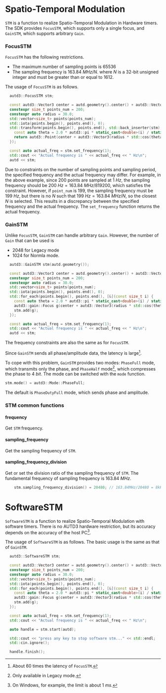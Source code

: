 # Spatio-Temporal Modulation

`STM` is a function to realize Spatio-Temporal Modulation in Hardware timers.
The SDK provides `FocusSTM`, which supports only a single focus, and `GainSTM`, which supports arbitrary `Gain`.

### FocusSTM

`FocusSTM` has the following restrictions.

* The maximum number of sampling points is 65536
* The sampling frequency is $\SI{163.84}{MHz}/N$. where $N$ is a 32-bit unsigned integer and must be greater than or equal to $1612$.

The usage of `FocusSTM` is as follows.

```cpp
  autd3::FocusSTM stm;

  const autd3::Vector3 center = autd.geometry().center() + autd3::Vector3(0.0, 0.0, 150.0);
  constexpr size_t points_num = 200;
  constexpr auto radius = 30.0;
  std::vector<size_t> points(points_num);
  std::iota(points.begin(), points.end(), 0);
  std::transform(points.begin(), points.end(), std::back_inserter(stm), [&](const size_t i) {
    const auto theta = 2.0 * autd3::pi * static_cast<double>(i) / static_cast<double>(points_num);
    return autd3::Point(center + autd3::Vector3(radius * std::cos(theta), radius * std::sin(theta), 0));
  });

  const auto actual_freq = stm.set_frequency(1);
  std::cout << "Actual frequency is " << actual_freq << " Hz\n";
  autd << stm;
```

Due to constraints on the number of sampling points and sampling period, the specified frequency and the actual frequency may differ.
For example, in the above example, since 200 points are sampled at $\SI{1}{Hz}$, the sampling frequency should be $\SI{200}{Hz}=\SI{163.84}{MHz}/819200$, which satisfies the constraint.
However, if `point_num` is 199, the sampling frequency must be $\SI{199}{Hz}$, but there is no $N$ such that $\SI{199}{Hz}=\SI{163.84}{MHz}/N$, so the closest $N$ is selected.
This results in a discrepancy between the specified frequency and the actual frequency.
The `set_frequency` function returns the actual frequency.

### GainSTM

Unlike `FocusSTM`, `GainSTM` can handle arbitrary `Gain`.
However, the number of `Gain` that can be used is

- 2048 for Legacy mode
- 1024 for Normla mode.

```cpp
  autd3::GainSTM stm(autd.geometry());

  const autd3::Vector3 center = autd.geometry().center() + autd3::Vector3(0.0, 0.0, 150.0);
  constexpr size_t points_num = 200;
  constexpr auto radius = 30.0;
  std::vector<size_t> points(points_num);
  std::iota(points.begin(), points.end(), 0);
  std::for_each(points.begin(), points.end(), [&](const size_t i) {
    const auto theta = 2.0 * autd3::pi * static_cast<double>(i) / static_cast<double>(points_num);
    autd3::gain::Focus g(center + autd3::Vector3(radius * std::cos(theta), radius * std::sin(theta), 0.0));
    stm.add(g);
  });

  const auto actual_freq = stm.set_frequency(1);
  std::cout << "Actual frequency is " << actual_freq << " Hz\n";
  autd << stm;
```

The frequency constraints are also the same as for `FocusSTM`.

Since `GainSTM` sends all phase/amplitude data, the latency is large[^fn_gain_seq].

To cope with this problem, `GainSTM` provides two modes: `PhaseFull` mode, which transmits only the phase, and `PhaseHalf` mode[^phase_half], which compresses the phase to $\SI{4}{bit}$. 
The mode can be switched with the `mode` function.

```cpp
stm.mode() = autd3::Mode::PhaseFull;
```

The default is `PhaseDutyFull` mode, which sends phase and amplitude.

### STM common functions

#### frequency

Get `STM` frequency.

#### sampling_frequency

Get the sampling frequency of `STM`.

#### sampling_frequency_division

Get or set the division ratio of the sampling frequency of `STM`.
The fundamental frequency of sampling frequency is $\SI{163.84}{MHz}$.

```cpp
    stm.sampling_frequency_division() = 20480; // 163.84MHz/20480 = 8kHz
```

# SoftwareSTM

`SoftwareSTM` is a function to realize Spatio-Temporal Modulation with software timers.
There is no AUTD3 hardware restriction, but its accuracy depends on the accuracy of the host PC[^timer_precision].

The usage of `SoftwareSTM` is as follows.
The basic usage is the same as that of `GainSTM`.

```cpp
  autd3::SoftwareSTM stm;

  const autd3::Vector3 center = autd.geometry().center() + autd3::Vector3(0.0, 0.0, 150.0);
  constexpr size_t points_num = 200;
  constexpr auto radius = 30.0;
  std::vector<size_t> points(points_num);
  std::iota(points.begin(), points.end(), 0);
  std::for_each(points.begin(), points.end(), [&](const size_t i) {
    const auto theta = 2.0 * autd3::pi * static_cast<double>(i) / static_cast<double>(points_num);
    autd3::gain::Focus g(center + autd3::Vector3(radius * std::cos(theta), radius * std::sin(theta), 0.0));
    stm.add(g);
  });

  const auto actual_freq = stm.set_frequency(1);
  std::cout << "Actual frequency is " << actual_freq << " Hz\n";

  auto handle = stm.start(autd);

  std::cout << "press any key to stop software stm..." << std::endl;
  std::cin.ignore();

  handle.finish();
```

[^fn_gain_seq]: About 60 times the latency of `FocusSTM`.

[^phase_half]: Only available in Legacy mode.

[^timer_precision]: On Windows, for example, the limit is about $\SI{1}{ms}$.

